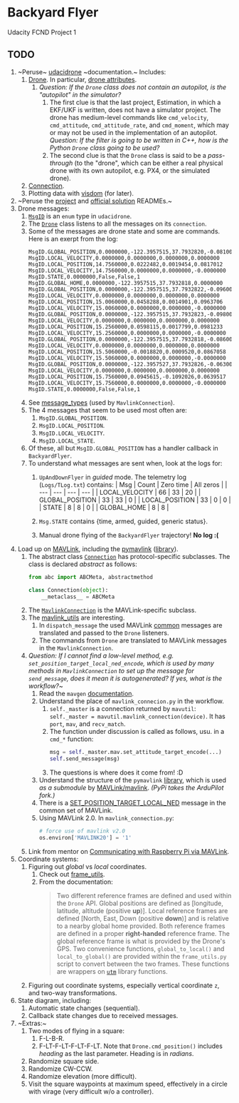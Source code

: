 # Backyard Flyer

Udacity FCND Project 1

## TODO

1. ~Peruse~ [udacidrone](https://udacity.github.io/udacidrone/docs/getting-started.html) ~documentation.~ Includes:  
   1. [Drone](https://udacity.github.io/udacidrone/docs/drone-api.html). In particular, [drone attributes](https://udacity.github.io/udacidrone/docs/drone-attributes.html).  
      1. _Question: If the `Drone` class does not contain an autopilot, is the "autopilot" in the simulator?_  
         1. The first clue is that the last project, Estimation, in which a EKF/UKF is written, does not have a simulator project. The drone has medium-level commands like `cmd_velocity`, `cmd_attitude`, `cmd_attitude_rate`, and `cmd_moment`, which may or may not be used in the implementation of an autopilot. _Question: If the filter is going to be written in C++, how is the Python `Drone` class going to be used?_    
         2. The second clue is that the `Drone` class is said to be a _pass-through_ (to the "drone", which can be either a real physical drone with its own autopilot, e.g. PX4, or the simulated drone).  
   2. [Connection](https://udacity.github.io/udacidrone/docs/connection-api.html).  
   3. Plotting data with [visdom](https://github.com/fossasia/visdom) (for later).  
2. ~Peruse the [project](https://github.com/ivogeorg/FCND-Backyard-Flyer/blob/main/README.md) and [official solution](https://github.com/udacity/FCND-Backyard-Flyer/blob/solution/README.md) READMEs.~  
3. Drone messages:  
   1. [`MsgID`](https://github.com/udacity/udacidrone/blob/master/udacidrone/messaging/message_ids.py) is an `enum` type in `udacidrone`. 
   2. The [`Drone`](https://github.com/udacity/udacidrone/blob/master/udacidrone/drone.py) class listens to all the messages on its `connection`.  
   3. Some of the messages are drone state and some are commands. Here is an exerpt from the log:
      ```
      MsgID.GLOBAL_POSITION,0.0000000,-122.3957515,37.7932820,-0.0810000
      MsgID.LOCAL_VELOCITY,0.0000000,0.0000000,0.0000000,0.0000000
      MsgID.LOCAL_POSITION,14.7560000,0.0222482,0.0019454,0.0817012
      MsgID.LOCAL_VELOCITY,14.7560000,0.0000000,0.0000000,-0.0000000
      MsgID.STATE,0.0000000,False,False,1
      MsgID.GLOBAL_HOME,0.0000000,-122.3957515,37.7932818,0.0000000
      MsgID.GLOBAL_POSITION,0.0000000,-122.3957515,37.7932822,-0.0960000
      MsgID.LOCAL_VELOCITY,0.0000000,0.0000000,0.0000000,0.0000000
      MsgID.LOCAL_POSITION,15.0060000,0.0458288,0.0014901,0.0963706
      MsgID.LOCAL_VELOCITY,15.0060000,0.0000000,0.0000000,-0.0000000
      MsgID.GLOBAL_POSITION,0.0000000,-122.3957515,37.7932823,-0.0980000
      MsgID.LOCAL_VELOCITY,0.0000000,0.0000000,0.0000000,0.0000000
      MsgID.LOCAL_POSITION,15.2560000,0.0598115,0.0017799,0.0981233
      MsgID.LOCAL_VELOCITY,15.2560000,0.0000000,0.0000000,-0.0000000
      MsgID.GLOBAL_POSITION,0.0000000,-122.3957515,37.7932818,-0.0860000
      MsgID.LOCAL_VELOCITY,0.0000000,0.0000000,0.0000000,0.0000000
      MsgID.LOCAL_POSITION,15.5060000,-0.0018820,0.0009520,0.0867058
      MsgID.LOCAL_VELOCITY,15.5060000,0.0000000,0.0000000,-0.0000000
      MsgID.GLOBAL_POSITION,0.0000000,-122.3957527,37.7932826,-0.0630000
      MsgID.LOCAL_VELOCITY,0.0000000,0.0000000,0.0000000,0.0000000
      MsgID.LOCAL_POSITION,15.7560000,0.0945615,-0.1092026,0.0639517
      MsgID.LOCAL_VELOCITY,15.7560000,0.0000000,0.0000000,-0.0000000
      MsgID.STATE,0.0000000,False,False,1   
      ```
   4. See [message_types](https://github.com/udacity/udacidrone/blob/master/udacidrone/connection/message_types.py) (used by `MavlinkConnection`).
   5. The 4 messages that seem to be used most often are:
      1. `MsgID.GLOBAL_POSITION`.  
      2. `MsgID.LOCAL_POSITION`.  
      2. `MsgID.LOCAL_VELOCITY`.  
      2. `MsgID.LOCAL_STATE`.  
   6. Of these, all but `MsgID.GLOBAL_POSITION` has a handler callback in `BackyardFlyer`.    
   7. To understand what messages are sent when, look at the logs for: 
      1. `UpAndDownFlyer` in _guided_ mode. The telemetry log (`Logs/TLog.txt`) contains:
         | Msg | Count | Zero time | All zeros |
         | --- | --- | --- | --- |
         | LOCAL_VELOCITY | 66 | 33 | 20 |
         | GLOBAL_POSITION | 33 | 33 | 0 |
         | LOCAL_POSITION | 33 | 0 | 0 |
         | STATE | 8 | 8 | 0 |
         | GLOBAL_HOME | 8 | 8 | 

      2. `Msg.STATE` contains {time, armed, guided, generic status}.  
      3. Manual drone flying of the `BackyardFlyer` trajectory! **No log :(**      
4. Load up on [MAVLink](https://mavlink.io/en/), including the [pymavlink](https://mavlink.io/en/mavgen_python/) ([library](https://pypi.org/project/pymavlink/)).  
   1. The abstract class [`Connection`](https://github.com/udacity/udacidrone/blob/master/udacidrone/connection/connection.py) has protocol-specific subclasses. The class is declared _abstract_ as follows:
      ```python
      from abc import ABCMeta, abstractmethod

      class Connection(object):
          __metaclass__ = ABCMeta
      ```
   2. The [`MavlinkConnection`](https://github.com/udacity/udacidrone/blob/master/udacidrone/connection/mavlink_connection.py) is the MAVLink-specific subclass.  
   3. The [mavlink_utils](https://github.com/udacity/udacidrone/blob/master/udacidrone/connection/mavlink_utils.py) are interesting.  
      1. In `dispatch_message` the used MAVLink [common](https://mavlink.io/en/messages/common.html) messages are translated and passed to the `Drone` listeners.  
      2. The commands from `Drone` are translated to MAVLink messages in the `MavlinkConnection`.  
   4. _Question: If I cannot find a low-level method, e.g. `set_position_target_local_ned_encode`, which is used by many methods in `MavlinkConnection` to set up the message for `send_message`, does it mean it is autogenerated? If yes, what is the workflow?_~  
      1. Read the `mavgen` [documentation](https://mavlink.io/en/mavgen_python/).  
      2. Understand the place of `mavlink_connecion.py` in the workflow.  
         1. `self._master` is a connection returned by `mavutil`: `self._master = mavutil.mavlink_connection(device)`. It has `port`, `mav`, and `recv_match`.  
         2. The function under discussion is called as follows, usu. in a `cmd_*` function:
            ```python
            msg = self._master.mav.set_attitude_target_encode(...)
            self.send_message(msg)   
            ```  
         3. The questions is where does it come from! :D  
      3. Understand the structure of the `pymavlink` [library](https://github.com/ArduPilot/pymavlink), which is used _as a submodule_ by [MAVLink/mavlink](https://github.com/mavlink/mavlink). _(PyPi takes the ArduPilot fork.)_      
      4. There is a [SET_POSITION_TARGET_LOCAL_NED](https://mavlink.io/en/messages/common.html#MAV_PROTOCOL_CAPABILITY_SET_POSITION_TARGET_LOCAL_NED) message in the common set of MAVLink.  
      5. Using MAVLink 2.0. In `mavlink_connection.py`:
         ```python
         # force use of mavlink v2.0
         os.environ['MAVLINK20'] = '1'
         ```
   5. Link from mentor on [Communicating with Raspberry Pi via MAVLink](https://ardupilot.org/dev/docs/raspberry-pi-via-mavlink.html).
5. Coordinate systems:
   1. Figuring out _global_ vs _local_ coordinates.  
      1. Check out [frame_utils](https://github.com/udacity/udacidrone/blob/master/udacidrone/frame_utils.py).  
      2. From the documentation:
         > Two different reference frames are defined and used within the `Drone` API. Global positions are defined as [longitude, latitude, altitude (positive **up**)]. Local reference frames are defined [North, East, Down (positive **down**)] and is relative to a nearby global home provided. Both reference frames are defined in a proper **right-handed** reference frame. The global reference frame is what is provided by the Drone's GPS. Two convenience functions, `global_to_local()` and `local_to_global()` are provided within the `frame_utils.py` script to convert between the two frames. These functions are wrappers on [`utm`](https://github.com/Turbo87/utm) library functions.
   2. Figuring out coordinate systems, especially vertical coordinate `z`, and two-way transformations.  
6. State diagram, including:  
   1. Automatic state changes (sequential).  
   2. Callback state changes due to received messages.    
7. ~Extras:~  
   1. Two modes of flying in a square:  
      1. F-L-B-R.  
      2. F-LT-F-LT-F-LT-F-LT. Note that `Drone.cmd_position()` includes _heading_ as the last parameter. Heading is in _radians_.      
   2. Randomize square side.  
   3. Randomize CW-CCW.  
   4. Randomize elevation (more difficult).  
   5. Visit the square waypoints at maximum speed, effectively in a circle with virage (very difficult w/o a controller).